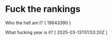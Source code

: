 # Fuck the rankings

Who the hell am I?
{ 19643390 }

What fucking year is it?
[ 2025-03-13T01:53:20Z ]
